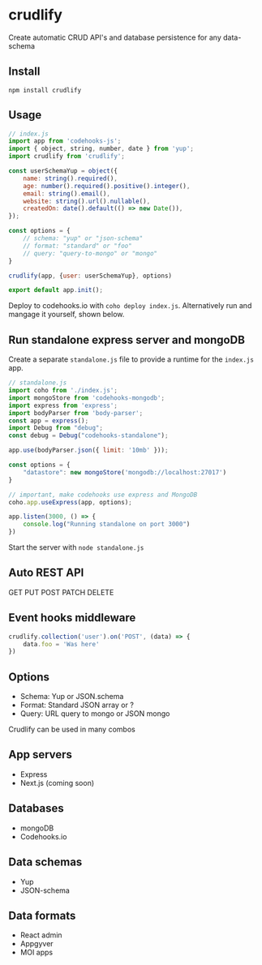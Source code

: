 # crudlify
Create automatic CRUD API's and database persistence for any data-schema

## Install

`npm install crudlify`

## Usage

```js
// index.js
import app from 'codehooks-js';
import { object, string, number, date } from 'yup';
import crudlify from 'crudlify';

const userSchemaYup = object({
    name: string().required(),
    age: number().required().positive().integer(),
    email: string().email(),
    website: string().url().nullable(),
    createdOn: date().default(() => new Date()),
});

const options = {
    // schema: "yup" or "json-schema"
    // format: "standard" or "foo"
    // query: "query-to-mongo" or "mongo"
}

crudlify(app, {user: userSchemaYup}, options)

export default app.init();
```

Deploy to codehooks.io with `coho deploy index.js`. Alternatively run and mangage it yourself, shown below.

## Run standalone express server and mongoDB

Create a separate `standalone.js` file to provide a runtime for the `index.js` app.
```js
// standalone.js
import coho from './index.js';
import mongoStore from 'codehooks-mongodb';
import express from 'express';
import bodyParser from 'body-parser';
const app = express();
import Debug from "debug";
const debug = Debug("codehooks-standalone");

app.use(bodyParser.json({ limit: '10mb' }));

const options = {
    "datastore": new mongoStore('mongodb://localhost:27017')
}

// important, make codehooks use express and MongoDB
coho.app.useExpress(app, options);

app.listen(3000, () => {
    console.log("Running standalone on port 3000")
})
```

Start the server with `node standalone.js`

## Auto REST API

GET PUT POST PATCH DELETE

## Event hooks middleware

```js
crudlify.collection('user').on('POST', (data) => {
    data.foo = 'Was here'
})
```

## Options

* Schema: Yup or JSON.schema
* Format: Standard JSON array or ?
* Query: URL query to mongo or JSON mongo

Crudlify can be used in many combos

## App servers
* Express
* Next.js (coming soon)

## Databases
* mongoDB
* Codehooks.io

## Data schemas
* Yup
* JSON-schema

## Data formats
* React admin
* Appgyver
* MOI apps
